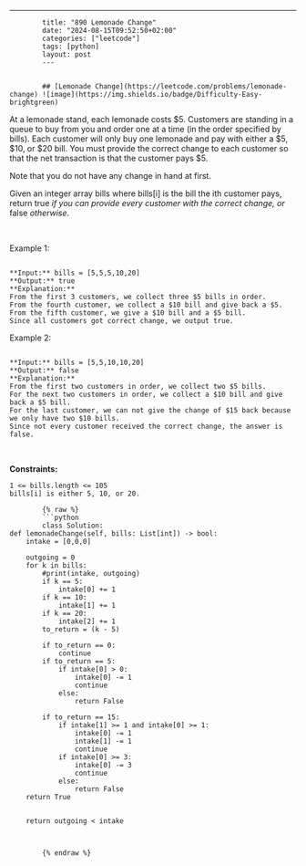 ---
            title: "890 Lemonade Change"
            date: "2024-08-15T09:52:50+02:00"
            categories: ["leetcode"]
            tags: [python]
            layout: post
            ---
            

            ## [Lemonade Change](https://leetcode.com/problems/lemonade-change) ![image](https://img.shields.io/badge/Difficulty-Easy-brightgreen)

At a lemonade stand, each lemonade costs $5. Customers are standing in a queue to buy from you and order one at a time (in the order specified by bills). Each customer will only buy one lemonade and pay with either a $5, $10, or $20 bill. You must provide the correct change to each customer so that the net transaction is that the customer pays $5.

Note that you do not have any change in hand at first.

Given an integer array bills where bills[i] is the bill the ith customer pays, return true *if you can provide every customer with the correct change, or* false *otherwise*.

 

Example 1:

```

**Input:** bills = [5,5,5,10,20]
**Output:** true
**Explanation:** 
From the first 3 customers, we collect three $5 bills in order.
From the fourth customer, we collect a $10 bill and give back a $5.
From the fifth customer, we give a $10 bill and a $5 bill.
Since all customers got correct change, we output true.

```

Example 2:

```

**Input:** bills = [5,5,10,10,20]
**Output:** false
**Explanation:** 
From the first two customers in order, we collect two $5 bills.
For the next two customers in order, we collect a $10 bill and give back a $5 bill.
For the last customer, we can not give the change of $15 back because we only have two $10 bills.
Since not every customer received the correct change, the answer is false.

```

 

**Constraints:**

	1 <= bills.length <= 105
	bills[i] is either 5, 10, or 20.

            {% raw %}
            ```python
            class Solution:
    def lemonadeChange(self, bills: List[int]) -> bool:
        intake = [0,0,0]

        outgoing = 0
        for k in bills:
            #print(intake, outgoing)
            if k == 5:
                intake[0] += 1
            if k == 10:
                intake[1] += 1
            if k == 20:
                intake[2] += 1
            to_return = (k - 5)

            if to_return == 0:
                continue
            if to_return == 5:
                if intake[0] > 0:
                    intake[0] -= 1
                    continue
                else:
                    return False
            
            if to_return == 15:
                if intake[1] >= 1 and intake[0] >= 1:
                    intake[0] -= 1
                    intake[1] -= 1
                    continue
                if intake[0] >= 3:
                    intake[0] -= 3
                    continue
                else:
                    return False
        return True
            
            
        return outgoing < intake


        
            {% endraw %}
            